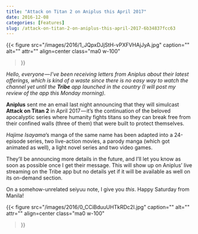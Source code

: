 ```yaml
---
title: "Attack on Titan 2 on Aniplus this April 2017"
date: 2016-12-08
categories: [Features]
slug: /attack-on-titan-2-on-aniplus-this-april-2017-6b34837fcc63
---
```


{{< figure
  src="/images/2016/1_JQpxDJjStH-vPXFVHAjJyA.jpg"
  caption=""
  alt="" attr="" 
  align=center class="ma0 w-100"
>}}


_Hello, everyone — I’ve been receiving letters from Aniplus about their latest offerings, which is kind of a waste since there is no easy way to watch the channel yet until the_ **_Tribe_** _app launched in the country (I will post my review of the app this Monday morning)._

**Aniplus** sent me an email last night announcing that they will simulcast **Attack on Titan 2** in April 2017 — it’s the continuation of the beloved apocalyptic series where humanity fights titans so they can break free from their confined walls (three of them) that were built to protect themselves.

_Hajime Isayama_’s manga of the same name has been adapted into a 24-episode series, two live-action movies, a parody manga (which got animated as well), a light novel series and two video games.

They’ll be announcing more details in the future, and I’ll let you know as soon as possible once I get their message. This will show up on Aniplus’ live streaming on the Tribe app but no details yet if it will be available as well on its on-demand section.

On a somehow-unrelated seiyuu note, I give you _this_. Happy Saturday from Manila!

{{< figure
  src="/images/2016/0_CCiBduuUHTkRDc2I.jpg"
  caption=""
  alt="" attr="" 
  align=center class="ma0 w-100"
>}}

